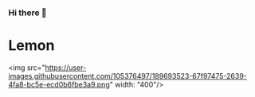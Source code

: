 ### Hi there 👋
# Lemon
<img src="https://user-images.githubusercontent.com/105376497/189693523-67f97475-2639-4fa8-bc5e-ecd0b6fbe3a9.png" width: "400"/>
